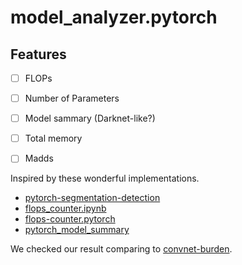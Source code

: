 # model_analyzer.pytorch

## Features
- [ ] FLOPs
- [ ] Number of Parameters
- [ ] Model sammary (Darknet-like?)
- [ ] Total memory
- [ ] Madds


Inspired by these wonderful implementations.
* [pytorch-segmentation-detection](https://github.com/warmspringwinds/pytorch-segmentation-detection/blob/master/pytorch_segmentation_detection/utils/flops_benchmark.py)
* [flops_counter.ipynb](https://github.com/warmspringwinds/pytorch-segmentation-detection/blob/d5df5e066fe9c6078d38b26527d93436bf869b1c/pytorch_segmentation_detection/recipes/pascal_voc/segmentation/flops_counter.ipynb)
* [flops-counter.pytorch](https://github.com/sovrasov/flops-counter.pytorch)
* [pytorch_model_summary](https://github.com/ceykmc/pytorch_model_summary)

We checked our result comparing to [convnet-burden](https://github.com/albanie/convnet-burden).
